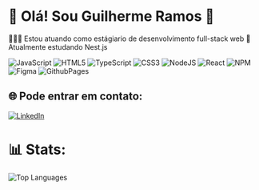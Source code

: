 # 💫 Olá! Sou Guilherme Ramos 💫
👨🏻‍💻 Estou atuando como estágiario de desenvolvimento full-stack web
📖 Atualmente estudando Nest.js

![JavaScript](https://img.shields.io/badge/javascript-%23323330.svg?style=plastic&logo=javascript&logoColor=%23F7DF1E) ![HTML5](https://img.shields.io/badge/html5-%23E34F26.svg?style=plastic&logo=html5&logoColor=white) ![TypeScript](https://img.shields.io/badge/typescript-%23007ACC.svg?style=plastic&logo=typescript&logoColor=white) ![CSS3](https://img.shields.io/badge/css3-%231572B6.svg?style=plastic&logo=css3&logoColor=white) ![NodeJS](https://img.shields.io/badge/node.js-6DA55F?style=plastic&logo=node.js&logoColor=white) ![React](https://img.shields.io/badge/react-%2320232a.svg?style=plastic&logo=react&logoColor=%2361DAFB) ![NPM](https://img.shields.io/badge/NPM-%23CB3837.svg?style=plastic&logo=npm&logoColor=white)  ![Figma](https://img.shields.io/badge/figma-%23F24E1E.svg?style=plastic&logo=figma&logoColor=white) ![GithubPages](https://img.shields.io/badge/github%20pages-121013?style=plastic&logo=github&logoColor=white)

## 🌐 Pode entrar em contato:
[![LinkedIn](https://img.shields.io/badge/LinkedIn-%230077B5.svg?logo=linkedin&logoColor=white)](https://linkedin.com/in/https://www.linkedin.com/in/guilherme-ramos-dos-santos/) 

# 📊 Stats:
<div>   
    <img height: 180em src="https://github-readme-stats.vercel.app/api/top-langs/?username=GuilhermeRamosAju&theme=algolia&hide_border=true&include_all_commits=true&count_private=true&layout=compact" alt="Top Languages" />
</div>    

<!-- Proudly created with GPRM ( https://gprm.itsvg.in ) -->
